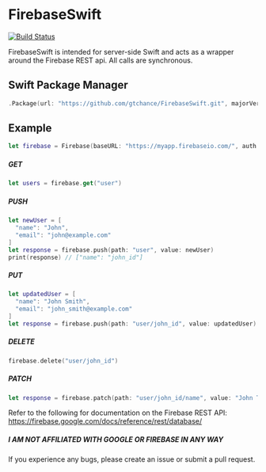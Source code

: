 # FirebaseSwift
[![Build Status](https://api.travis-ci.org/vapor/vapor.svg?branch=master)](https://travis-ci.org/vapor/vapor)

FirebaseSwift is intended for server-side Swift and acts as a wrapper around the Firebase REST api. All calls are synchronous.

## Swift Package Manager
```swift
.Package(url: "https://github.com/gtchance/FirebaseSwift.git", majorVersion: 1, minor: 0)
```

## Example
```swift
let firebase = Firebase(baseURL: "https://myapp.firebaseio.com/", auth: "mytoken")
```


##### GET
```swift
let users = firebase.get("user")
```

##### PUSH
```swift
let newUser = [
  "name": "John",
  "email": "john@example.com"
]
let response = firebase.push(path: "user", value: newUser)
print(response) // ["name": "john_id"]
```

##### PUT
```swift
let updatedUser = [
  "name": "John Smith",
  "email": "john_smith@example.com"
]
let response = firebase.push(path: "user/john_id", value: updatedUser)
```

##### DELETE
```swift
firebase.delete("user/john_id")
```

##### PATCH
```swift
let response = firebase.patch(path: "user/john_id/name", value: "John T Smith")
```

Refer to the following for documentation on the Firebase REST API: https://firebase.google.com/docs/reference/rest/database/

##### I AM  NOT AFFILIATED WITH GOOGLE OR FIREBASE IN ANY WAY


If you experience any bugs, please create an issue or submit a pull request.
